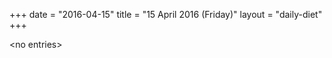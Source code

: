 +++
date = "2016-04-15"
title = "15 April 2016 (Friday)"
layout = "daily-diet"
+++


\<no entries\>

